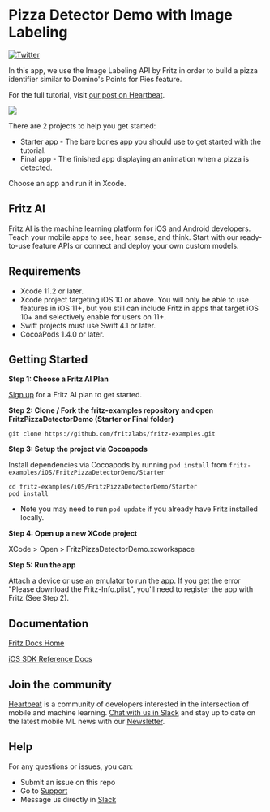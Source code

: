 # Pizza Detector Demo with Image Labeling

[![Twitter](https://img.shields.io/badge/twitter-@fritzlabs-blue.svg?style=flat)](http://twitter.com/fritzlabs)

In this app, we use the Image Labeling API by Fritz in order to build a pizza identifier similar to Domino's Points for Pies feature.

For the full tutorial, visit [our post on Heartbeat](https://heartbeat.fritz.ai/recreate-dominos-points-for-pies-app-on-ios-with-fritz-image-labeling-2ed23398e1c2).

![](images/pizza.gif)

There are 2 projects to help you get started:

- Starter app - The bare bones app you should use to get started with the tutorial.
- Final app - The finished app displaying an animation when a pizza is detected.

Choose an app and run it in Xcode.

## Fritz AI

Fritz AI is the machine learning platform for iOS and Android developers. Teach your mobile apps to see, hear, sense, and think. Start with our ready-to-use feature APIs or connect and deploy your own custom models.

## Requirements

- Xcode 11.2 or later.
- Xcode project targeting iOS 10 or above. You will only be able to use features in iOS 11+, but you still can include Fritz in apps that target iOS 10+ and selectively enable for users on 11+.
- Swift projects must use Swift 4.1 or later.
- CocoaPods 1.4.0 or later.

## Getting Started

**Step 1: Choose a Fritz AI Plan**

[Sign up](https://www.fritz.ai/pricing/?utm_source=github&utm_campaign=fritz-examples) for a Fritz AI plan to get started.

**Step 2: Clone / Fork the fritz-examples repository and open FritzPizzaDetectorDemo (Starter or Final folder)**

```
git clone https://github.com/fritzlabs/fritz-examples.git
```

**Step 3: Setup the project via Cocoapods**

Install dependencies via Cocoapods by running `pod install` from `fritz-examples/iOS/FritzPizzaDetectorDemo/Starter`

```
cd fritz-examples/iOS/FritzPizzaDetectorDemo/Starter
pod install
```

- Note you may need to run `pod update` if you already have Fritz installed locally.

**Step 4: Open up a new XCode project**

XCode > Open > FritzPizzaDetectorDemo.xcworkspace

**Step 5: Run the app**

Attach a device or use an emulator to run the app. If you get the error "Please download the Fritz-Info.plist", you'll need to register the app with Fritz (See Step 2).

## Documentation

[Fritz Docs Home](https://docs.fritz.ai/?utm_source=github&utm_campaign=fritz-examples)

[iOS SDK Reference Docs](https://docs.fritz.ai/iOS/latest/index.html?utm_source=github&utm_campaign=fritz-examples)

## Join the community

[Heartbeat](https://heartbeat.fritz.ai/?utm_source=github&utm_campaign=fritz-examples) is a community of developers interested in the intersection of mobile and machine learning. [Chat with us in Slack](https://www.fritz.ai/slack?utm_source=github&utm_campaign=fritz-examples) and stay up to date on the latest mobile ML news with our [Newsletter](https://www.fritz.ai/newsletter?utm_source=github&utm_campaign=fritz-examples).

## Help

For any questions or issues, you can:

- Submit an issue on this repo
- Go to [Support](https://support.fritz.ai/?utm_source=github&utm_campaign=fritz-examples)
- Message us directly in [Slack](https://www.fritz.ai/slack?utm_source=github&utm_campaign=fritz-examples)
